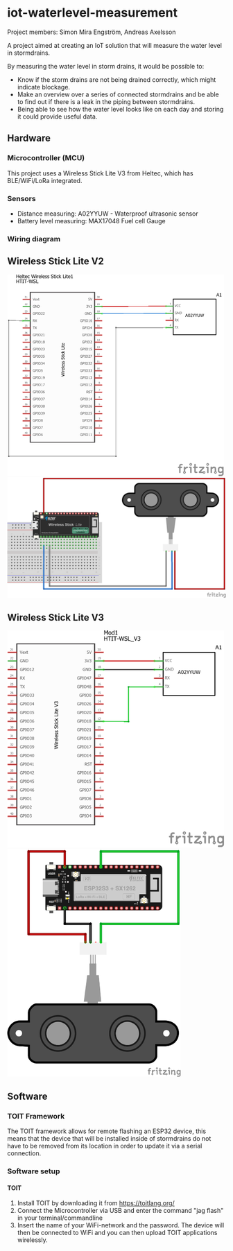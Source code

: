 # iot-waterlevel-measurement

Project members: Simon Mira Engström, Andreas Axelsson

A project aimed at creating an IoT solution that will measure the water level in stormdrains. 

By measuring the water level in storm drains, it would be possible to:

* Know if the storm drains are not being drained correctly, which might indicate blockage.
* Make an overview over a series of connected stormdrains and be able to find out if there is a leak in the piping between stormdrains.
* Being able to see how the water level looks like on each day and storing it could provide useful data.

## Hardware
### Microcontroller (MCU)
This project uses a Wireless Stick Lite V3 from Heltec, which has BLE/WiFi/LoRa integrated. 

### Sensors
* Distance measuring: A02YYUW - Waterproof ultrasonic sensor
* Battery level measuring: MAX17048 Fuel cell Gauge

### Wiring diagram
## Wireless Stick Lite V2
<img src="https://github.com/apef/iot-waterlevel-measurement/blob/main/Waterlevel_schem.png?raw=true" width="500">
<img src="https://github.com/apef/iot-waterlevel-measurement/blob/main/Waterlevel_bb.png?raw=true" width="600">

## Wireless Stick Lite V3
<img src="https://github.com/apef/iot-waterlevel-measurement/blob/main/Waterlevel_HTITwslV3_schem.png?raw=true" width="500">
<img src="https://github.com/apef/iot-waterlevel-measurement/blob/main/Waterlevel_HTITwslV3_bb.png?raw=true" width="400">

## Software
### TOIT Framework
The TOIT framework allows for remote flashing an ESP32 device, this means that the device that will be installed inside of stormdrains do not have to be removed from its location in order to update it via a serial connection.

### Software setup
#### TOIT
1. Install TOIT by downloading it from https://toitlang.org/
2. Connect the Microcontroller via USB and enter the command "jag flash" in your terminal/commandline
3. Insert the name of your WiFi-network and the password. The device will then be connected to WiFi and you can then upload TOIT applications wirelessly.

